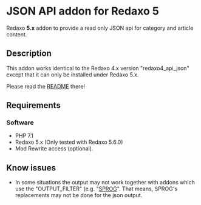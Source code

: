 # JSON API addon for Redaxo 5

Redaxo **5.x** addon to provide a read only JSON api for category and article content.

## Description

This addon works identical to the Redaxo 4.x version "redaxo4_api_json" except that it can only be installed under Redaxo 5.x.

Please read the [README](https://github.com/ThomasKWD/redaxo4_api_json/blob/master/README.md) there!

## Requirements

### Software

* PHP 7.1
* Redaxo 5.x (Only tested with Redaxo 5.6.0)
* Mod Rewrite access (optional).

## Know issues

* In some situations the output may not work together with addons which use the "OUTPUT_FILTER" (e.g. "[SPROG](https://github.com/tbaddade/redaxo_sprog)". That means, SPROG's replacements may not be done for the json output.
